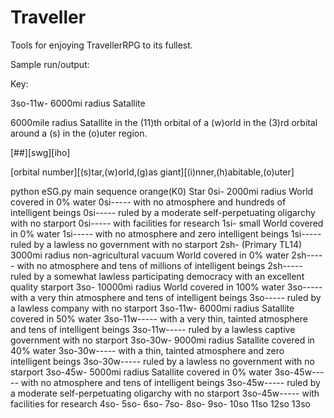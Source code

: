 # Traveller
Tools for enjoying TravellerRPG to its fullest.

Sample run/output:

Key:

3so-11w- 6000mi radius Satallite

6000mile radius Satallite in the (11)th orbital of a (w)orld in the (3)rd orbital around a (s) in the (o)uter region.

[##][swg][iho]

[orbital number][(s)tar,(w)orld,(g)as giant][(i)nner,(h)abitable,(o)uter]

python eSG.py
main sequence orange(K0)  Star
0si- 2000mi radius World covered in 0% water
0si----- with no atmosphere and hundreds of intelligent beings
0si----- ruled by a moderate self-perpetuating oligarchy with no starport
0si----- with facilities for research
1si- small World covered in 0% water
1si----- with no atmosphere and zero intelligent beings
1si----- ruled by a lawless no government with no starport
2sh- (Primary TL14) 3000mi radius non-agricultural vacuum World covered in 0% water
2sh----- with no atmosphere and tens of millions of intelligent beings
2sh----- ruled by a somewhat lawless participating democracy with an excellent quality starport
3so- 10000mi radius World covered in 100% water
3so----- with a very thin atmosphere and tens of intelligent beings
3so----- ruled by a lawless company with no starport
3so-11w- 6000mi radius Satallite covered in 50% water
3so-11w----- with a very thin, tainted atmosphere and tens of intelligent beings
3so-11w----- ruled by a lawless captive government with no starport
3so-30w- 9000mi radius Satallite covered in 40% water
3so-30w----- with a thin, tainted atmosphere and zero intelligent beings
3so-30w----- ruled by a lawless no government with no starport
3so-45w- 5000mi radius Satallite covered in 0% water
3so-45w----- with no atmosphere and tens of intelligent beings
3so-45w----- ruled by a moderate self-perpetuating oligarchy with no starport
3so-45w----- with facilities for research
4so-
5so-
6so-
7so-
8so-
9so-
10so
11so
12so
13so



